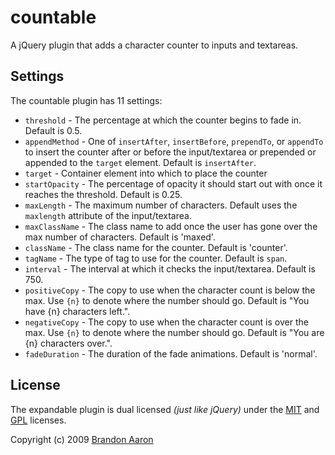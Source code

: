 # countable

A jQuery plugin that adds a character counter to inputs and textareas.


## Settings

The countable plugin has 11 settings:

* `threshold` - The percentage at which the counter begins to fade in. Default is 0.5.
* `appendMethod` - One of `insertAfter`, `insertBefore`, `prependTo`, or `appendTo` to insert the counter after or before the input/textarea or prepended or appended to the `target` element. Default is `insertAfter`.
* `target` - Container element into which to place the counter
* `startOpacity` - The percentage of opacity it should start out with once it reaches the threshold. Default is 0.25.
* `maxLength` - The maximum number of characters. Default uses the `maxlength` attribute of the input/textarea.
* `maxClassName` - The class name to add once the user has gone over the max number of characters. Default is 'maxed'.
* `className` - The class name for the counter. Default is 'counter'.
* `tagName` - The type of tag to use for the counter. Default is `span`.
* `interval` - The interval at which it checks the input/textarea. Default is 750.
* `positiveCopy` - The copy to use when the character count is below the max. Use `{n}` to denote where the number should go. Default is "You have {n} characters left.".
* `negativeCopy` - The copy to use when the character count is over the max. Use `{n}` to denote where the number should go. Default is "You are {n} characters over.".
* `fadeDuration` - The duration of the fade animations. Default is 'normal'.

## License

The expandable plugin is dual licensed *(just like jQuery)* under the [MIT](http://www.opensource.org/licenses/mit-license.php) and [GPL](http://www.opensource.org/licenses/gpl-license.php) licenses.

Copyright (c) 2009 [Brandon Aaron](http://brandonaaron.net)
